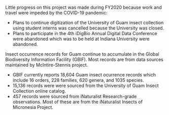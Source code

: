 Little progress on this project was made during FY2020 because work and travel were impeded by the COVID-19 pandemic:
* Plans to continue digitization of the University of Guam insect collection using student interns was cancelled because the University was closed.
* Plans to participate in the 4th iDigBio Annual Digital Data Conference were abandoned which was to be held at Indiana University were abandoned.

Insect occurrence records for Guam continue to accumulate in the Global Biodiversity Information Facility (GBIF). Most records are from data sources maintained by McIntire-Stennis project.
* GBIF currently reports 18,604 Guam insect ocurrence records which include 16 orders, 228 families, 620 genera, and 1035 species.
* 15,136 records were were sourced from the University of Guam Insect Collection online catalog.
* 457 records were sourced from iNaturalist Research-grade observations. Most of these are from the iNaturalist Insects of Micronesia Project.

